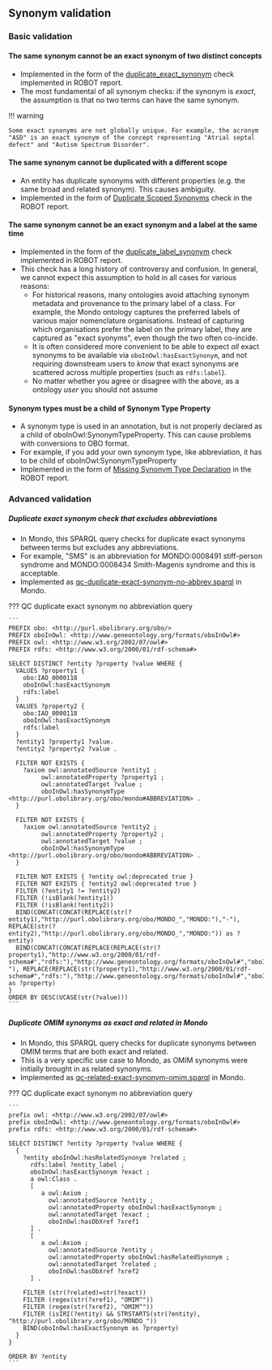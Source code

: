 ## Synonym validation

### Basic validation

#### The same synonym cannot be an exact synonym of two distinct concepts

- Implemented in the form of the [duplicate_exact_synonym](https://robot.obolibrary.org/report_queries/duplicate_exact_synonym) check implemented in ROBOT report.
- The most fundamental of all synonym checks: if the synonym is _exact_, the assumption is that no two terms can have the same synonym.

!!! warning

    Some exact synonyms are not globally unique. For example, the acronym "ASD" is an exact synonym of the concept representing "Atrial septal defect" and "Autism Spectrum Disorder".

#### The same synonym cannot be duplicated with a different scope 

- An entity has duplicate synonyms with different properties (e.g. the same broad and related synonym). This causes ambiguity.
- Implemented in the form of [Duplicate Scoped Synonyms](https://robot.obolibrary.org/report_queries/duplicate_scoped_synonym) check in the ROBOT report.

#### The same synonym cannot be an exact synonym and a label at the same time

- Implemented in the form of the [duplicate_label_synonym](https://robot.obolibrary.org/report_queries/duplicate_label_synonym) check implemented in ROBOT report.
- This check has a long history of controversy and confusion. In general, we cannot expect this assumption to hold in all cases for various reasons:
    - For historical reasons, many ontologies avoid attaching synonym metadata and provenance to the primary label of a class. For example, the Mondo ontology captures the preferred labels of various major nomenclature organisations. Instead of capturing which organisations prefer the label on the primary label, they are captured as "exact syonyms", even though the two often co-incide.
    - It is often considered more convenient to be able to expect _all_ exact synonyms to be available via `oboInOwl:hasExactSynonym`, and not requiring downstream users to _know_ that exact synonyms are scattered across multiple properties (such as `rdfs:label`).
    - No matter whether you agree or disagree with the above, as a ontology _user_ you should not assume
 
#### Synonym types must be a child of Synonym Type Property

- A synonym type is used in an annotation, but is not properly declared as a child of oboInOwl:SynonymTypeProperty. This can cause problems with conversions to OBO format.
- For example, if you add your own synonym type, like abbreviation, it has to be child of oboInOwl:SynonymTypeProperty
- Implemented in the form of [Missing Synonym Type Declaration](https://robot.obolibrary.org/report_queries/missing_synonymtype_declaration) in the ROBOT report.

### Advanced validation

##### Duplicate exact synonym check that excludes abbreviations
- In Mondo, this SPARQL query checks for duplicate exact synonyms between terms but excludes any abbreviations.
- For example, "SMS" is an abbreviation for MONDO:0008491 stiff-person syndrome and MONDO:0008434 Smith-Magenis syndrome and this is acceptable.
- Implemented as [qc-duplicate-exact-synonym-no-abbrev.sparql](https://mondo.readthedocs.io/en/latest/editors-guide/quality-control-tests/#qc-duplicate-exact-synonym-no-abbrevsparql) in Mondo. 

??? QC duplicate exact synonym no abbreviation query

    ```
    PREFIX obo: <http://purl.obolibrary.org/obo/>
    PREFIX oboInOwl: <http://www.geneontology.org/formats/oboInOwl#>
    PREFIX owl: <http://www.w3.org/2002/07/owl#>
    PREFIX rdfs: <http://www.w3.org/2000/01/rdf-schema#>
    
    SELECT DISTINCT ?entity ?property ?value WHERE {
      VALUES ?property1 {
        obo:IAO_0000118
        oboInOwl:hasExactSynonym
        rdfs:label
      }
      VALUES ?property2 {
        obo:IAO_0000118
        oboInOwl:hasExactSynonym
        rdfs:label
      }
      ?entity1 ?property1 ?value.
      ?entity2 ?property2 ?value .
    
      FILTER NOT EXISTS {
        ?axiom owl:annotatedSource ?entity1 ;
             owl:annotatedProperty ?property1 ;
             owl:annotatedTarget ?value ;
             oboInOwl:hasSynonymType <http://purl.obolibrary.org/obo/mondo#ABBREVIATION> .
      }
    
      FILTER NOT EXISTS {
        ?axiom owl:annotatedSource ?entity2 ;
             owl:annotatedProperty ?property2 ;
             owl:annotatedTarget ?value ;
             oboInOwl:hasSynonymType <http://purl.obolibrary.org/obo/mondo#ABBREVIATION> .
      }
    
      FILTER NOT EXISTS { ?entity owl:deprecated true }
      FILTER NOT EXISTS { ?entity2 owl:deprecated true }
      FILTER (?entity1 != ?entity2)
      FILTER (!isBlank(?entity1))
      FILTER (!isBlank(?entity2))
      BIND(CONCAT(CONCAT(REPLACE(str(?entity1),"http://purl.obolibrary.org/obo/MONDO_","MONDO:"),"-"), REPLACE(str(?entity2),"http://purl.obolibrary.org/obo/MONDO_","MONDO:")) as ?entity)
      BIND(CONCAT(CONCAT(REPLACE(REPLACE(str(?property1),"http://www.w3.org/2000/01/rdf-schema#","rdfs:"),"http://www.geneontology.org/formats/oboInOwl#","oboInOwl:"),"-"), REPLACE(REPLACE(str(?property1),"http://www.w3.org/2000/01/rdf-schema#","rdfs:"),"http://www.geneontology.org/formats/oboInOwl#","oboInOwl:")) as ?property)
    }
    ORDER BY DESC(UCASE(str(?value)))
    ```

##### Duplicate OMIM synonyms as exact and related in Mondo
- In Mondo, this SPARQL query checks for duplicate synonyms between OMIM terms that are both exact and related.
- This is a very specific use case to Mondo, as OMIM synonyms were initially brought in as related synonyms.
- Implemented as [qc-related-exact-synonym-omim.sparql](https://mondo.readthedocs.io/en/latest/editors-guide/quality-control-tests/#qc-related-exact-synonym-omimsparql) in Mondo. 

??? QC duplicate exact synonym no abbreviation query

    ```    
    prefix owl: <http://www.w3.org/2002/07/owl#>
    prefix oboInOwl: <http://www.geneontology.org/formats/oboInOwl#>
    prefix rdfs: <http://www.w3.org/2000/01/rdf-schema#>
    
    SELECT DISTINCT ?entity ?property ?value WHERE {
      { 
        ?entity oboInOwl:hasRelatedSynonym ?related ;
          rdfs:label ?entity_label ;
          oboInOwl:hasExactSynonym ?exact ;
          a owl:Class .
          [
             a owl:Axiom ;
               owl:annotatedSource ?entity ;
               owl:annotatedProperty oboInOwl:hasExactSynonym ;
               owl:annotatedTarget ?exact ;
               oboInOwl:hasDbXref ?xref1 
          ] .
          [
             a owl:Axiom ;
               owl:annotatedSource ?entity ;
               owl:annotatedProperty oboInOwl:hasRelatedSynonym ;
               owl:annotatedTarget ?related ;
               oboInOwl:hasDbXref ?xref2 
          ] .
    
        FILTER (str(?related)=str(?exact))
        FILTER (regex(str(?xref1), "OMIM^"))
        FILTER (regex(str(?xref2), "OMIM^"))
        FILTER (isIRI(?entity) && STRSTARTS(str(?entity), "http://purl.obolibrary.org/obo/MONDO_"))
        BIND(oboInOwl:hasExactSynonym as ?property)
      }
    }
    
    ORDER BY ?entity
    ```
